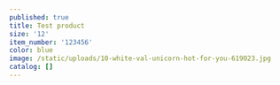 ```yaml
---
published: true
title: Test product
size: '12'
item_number: '123456'
color: blue
image: /static/uploads/10-white-val-unicorn-hot-for-you-619023.jpg
catalog: []
---
```


